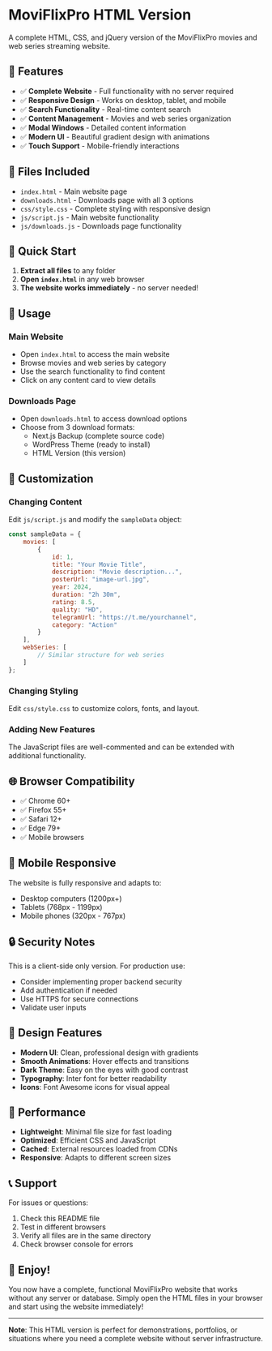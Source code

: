 # MoviFlixPro HTML Version

A complete HTML, CSS, and jQuery version of the MoviFlixPro movies and web series streaming website.

## 🚀 Features

- ✅ **Complete Website** - Full functionality with no server required
- ✅ **Responsive Design** - Works on desktop, tablet, and mobile
- ✅ **Search Functionality** - Real-time content search
- ✅ **Content Management** - Movies and web series organization
- ✅ **Modal Windows** - Detailed content information
- ✅ **Modern UI** - Beautiful gradient design with animations
- ✅ **Touch Support** - Mobile-friendly interactions

## 📁 Files Included

- `index.html` - Main website page
- `downloads.html` - Downloads page with all 3 options
- `css/style.css` - Complete styling with responsive design
- `js/script.js` - Main website functionality
- `js/downloads.js` - Downloads page functionality

## 🎯 Quick Start

1. **Extract all files** to any folder
2. **Open `index.html`** in any web browser
3. **The website works immediately** - no server needed!

## 📱 Usage

### Main Website
- Open `index.html` to access the main website
- Browse movies and web series by category
- Use the search functionality to find content
- Click on any content card to view details

### Downloads Page
- Open `downloads.html` to access download options
- Choose from 3 download formats:
  - Next.js Backup (complete source code)
  - WordPress Theme (ready to install)
  - HTML Version (this version)

## 🔧 Customization

### Changing Content
Edit `js/script.js` and modify the `sampleData` object:

```javascript
const sampleData = {
    movies: [
        {
            id: 1,
            title: "Your Movie Title",
            description: "Movie description...",
            posterUrl: "image-url.jpg",
            year: 2024,
            duration: "2h 30m",
            rating: 8.5,
            quality: "HD",
            telegramUrl: "https://t.me/yourchannel",
            category: "Action"
        }
    ],
    webSeries: [
        // Similar structure for web series
    ]
};
```

### Changing Styling
Edit `css/style.css` to customize colors, fonts, and layout.

### Adding New Features
The JavaScript files are well-commented and can be extended with additional functionality.

## 🌐 Browser Compatibility

- ✅ Chrome 60+
- ✅ Firefox 55+
- ✅ Safari 12+
- ✅ Edge 79+
- ✅ Mobile browsers

## 📱 Mobile Responsive

The website is fully responsive and adapts to:
- Desktop computers (1200px+)
- Tablets (768px - 1199px)
- Mobile phones (320px - 767px)

## 🔒 Security Notes

This is a client-side only version. For production use:
- Consider implementing proper backend security
- Add authentication if needed
- Use HTTPS for secure connections
- Validate user inputs

## 🎨 Design Features

- **Modern UI**: Clean, professional design with gradients
- **Smooth Animations**: Hover effects and transitions
- **Dark Theme**: Easy on the eyes with good contrast
- **Typography**: Inter font for better readability
- **Icons**: Font Awesome icons for visual appeal

## 🚀 Performance

- **Lightweight**: Minimal file size for fast loading
- **Optimized**: Efficient CSS and JavaScript
- **Cached**: External resources loaded from CDNs
- **Responsive**: Adapts to different screen sizes

## 📞 Support

For issues or questions:
1. Check this README file
2. Test in different browsers
3. Verify all files are in the same directory
4. Check browser console for errors

## 🎉 Enjoy!

You now have a complete, functional MoviFlixPro website that works without any server or database. Simply open the HTML files in your browser and start using the website immediately!

---

**Note**: This HTML version is perfect for demonstrations, portfolios, or situations where you need a complete website without server infrastructure.